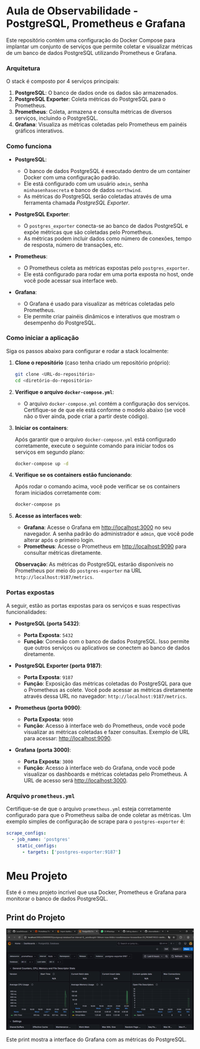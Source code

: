 # Aula de Observabilidade - PostgreSQL, Prometheus e Grafana

Este repositório contém uma configuração do Docker Compose para implantar um conjunto de serviços que permite coletar e visualizar métricas de um banco de dados PostgreSQL utilizando Prometheus e Grafana.





### Arquitetura

O stack é composto por 4 serviços principais:

1. **PostgreSQL**: O banco de dados onde os dados são armazenados.
2. **PostgreSQL Exporter**: Coleta métricas do PostgreSQL para o Prometheus.
3. **Prometheus**: Coleta, armazena e consulta métricas de diversos serviços, incluindo o PostgreSQL.
4. **Grafana**: Visualiza as métricas coletadas pelo Prometheus em painéis gráficos interativos.

### Como funciona

- **PostgreSQL**:
  - O banco de dados PostgreSQL é executado dentro de um container Docker com uma configuração padrão.
  - Ele está configurado com um usuário `admin`, senha `minhasenhasecreta` e banco de dados `northwind`.
  - As métricas do PostgreSQL serão coletadas através de uma ferramenta chamada *PostgreSQL Exporter*.
  
- **PostgreSQL Exporter**:
  - O `postgres_exporter` conecta-se ao banco de dados PostgreSQL e expõe métricas que são coletadas pelo Prometheus.
  - As métricas podem incluir dados como número de conexões, tempo de resposta, número de transações, etc.

- **Prometheus**:
  - O Prometheus coleta as métricas expostas pelo `postgres_exporter`.
  - Ele está configurado para rodar em uma porta exposta no host, onde você pode acessar sua interface web.

- **Grafana**:
  - O Grafana é usado para visualizar as métricas coletadas pelo Prometheus.
  - Ele permite criar painéis dinâmicos e interativos que mostram o desempenho do PostgreSQL.

### Como iniciar a aplicação

Siga os passos abaixo para configurar e rodar a stack localmente:

1. **Clone o repositório** (caso tenha criado um repositório próprio):

    ```bash
    git clone <URL-do-repositório>
    cd <diretório-do-repositório>
    ```

2. **Verifique o arquivo `docker-compose.yml`**:
   - O arquivo `docker-compose.yml` contém a configuração dos serviços. Certifique-se de que ele está conforme o modelo abaixo (se você não o tiver ainda, pode criar a partir deste código).

3. **Iniciar os containers**:

    Após garantir que o arquivo `docker-compose.yml` está configurado corretamente, execute o seguinte comando para iniciar todos os serviços em segundo plano:

    ```bash
    docker-compose up -d
    ```

4. **Verifique se os containers estão funcionando**:

    Após rodar o comando acima, você pode verificar se os containers foram iniciados corretamente com:

    ```bash
    docker-compose ps
    ```

5. **Acesse as interfaces web**:

    - **Grafana**: Acesse o Grafana em [http://localhost:3000](http://localhost:3000) no seu navegador. A senha padrão do administrador é `admin`, que você pode alterar após o primeiro login.
    - **Prometheus**: Acesse o Prometheus em [http://localhost:9090](http://localhost:9090) para consultar métricas diretamente.
    
    **Observação**: As métricas do PostgreSQL estarão disponíveis no Prometheus por meio do `postgres-exporter` na URL `http://localhost:9187/metrics`.

### Portas expostas

A seguir, estão as portas expostas para os serviços e suas respectivas funcionalidades:

- **PostgreSQL (porta 5432)**:
  - **Porta Exposta**: `5432`
  - **Função**: Conexão com o banco de dados PostgreSQL. Isso permite que outros serviços ou aplicativos se conectem ao banco de dados diretamente.
  
- **PostgreSQL Exporter (porta 9187)**:
  - **Porta Exposta**: `9187`
  - **Função**: Exposição das métricas coletadas do PostgreSQL para que o Prometheus as colete. Você pode acessar as métricas diretamente através dessa URL no navegador: `http://localhost:9187/metrics`.
  
- **Prometheus (porta 9090)**:
  - **Porta Exposta**: `9090`
  - **Função**: Acesso à interface web do Prometheus, onde você pode visualizar as métricas coletadas e fazer consultas. Exemplo de URL para acessar: [http://localhost:9090](http://localhost:9090).

- **Grafana (porta 3000)**:
  - **Porta Exposta**: `3000`
  - **Função**: Acesso à interface web do Grafana, onde você pode visualizar os dashboards e métricas coletadas pelo Prometheus. A URL de acesso será [http://localhost:3000](http://localhost:3000).

### Arquivo `prometheus.yml`

Certifique-se de que o arquivo `prometheus.yml` esteja corretamente configurado para que o Prometheus saiba de onde coletar as métricas. Um exemplo simples de configuração de scrape para o `postgres-exporter` é:

```yaml
scrape_configs:
  - job_name: 'postgres'
    static_configs:
      - targets: ['postgres-exporter:9187']
```
# Meu Projeto

Este é o meu projeto incrível que usa Docker, Prometheus e Grafana para monitorar o banco de dados PostgreSQL.

## Print do Projeto

![print do projeto](imagemdaaula.PNG)



Este print mostra a interface do Grafana com as métricas do PostgreSQL.
